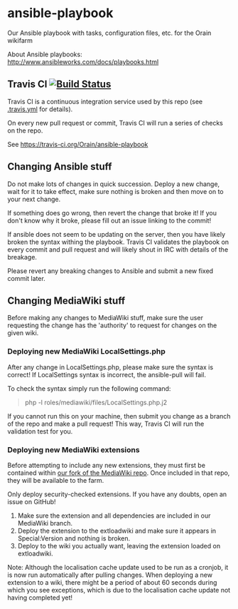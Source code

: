 ansible-playbook
================

Our Ansible playbook with tasks, configuration files, etc. for the Orain wikifarm

About Ansible playbooks: http://www.ansibleworks.com/docs/playbooks.html

Travis CI [![Build Status](https://travis-ci.org/Orain/ansible-playbook.png?branch=master)](https://travis-ci.org/Orain/ansible-playbook)
---------------------

Travis CI is a continuous integration service used by this repo (see [.travis.yml](https://github.com/Orain/ansible-playbook/blob/master/.travis.yml) for details).

On every new pull request or commit, Travis CI will run a series of checks on the repo.

See https://travis-ci.org/Orain/ansible-playbook

Changing Ansible stuff
----------------

Do not make lots of changes in quick succession. 
Deploy a new change, 
wait for it to take effect, 
make sure nothing is broken 
and then move on to your next change.

If something does go wrong, then revert the change that broke it!
If you don't know why it broke, please fill out an issue linking to the commit!

If ansible does not seem to be updating on the server, then you have likely broken the syntax withing the playbook.
Travis CI validates the playbook on every commit and pull request and will likely shout in IRC with details of the breakage.

Please revert any breaking changes to Ansible and submit a new fixed commit later.

Changing MediaWiki stuff
----------------

Before making any changes to MediaWiki stuff, make sure the user requesting the change has the 'authority' to request for changes on the given wiki.

### Deploying new MediaWiki LocalSettings.php

After any change in LocalSettings.php, please make sure the syntax is correct!
If LocalSettings syntax is incorrect, the ansible-pull will fail.

To check the syntax simply run the following command:
 > php -l roles/mediawiki/files/LocalSettings.php.j2

If you cannot run this on your machine, then submit you change as a branch of the repo and make a pull request! This way, Travis CI will run the validation test for you.

### Deploying new MediaWiki extensions

Before attempting to include any new extensions, they must first be contained within [our fork of the MediaWiki repo](https://github.com/Orain/mediawiki-core).
Once included in that repo, they will be available to the farm.

Only deploy security-checked extensions. If you have any doubts, open an issue on GitHub!

 1. Make sure the extension and all dependencies are included in our MediaWiki branch.
 2. Deploy the extension to the extloadwiki and make sure it appears in Special:Version and nothing is broken.
 3. Deploy to the wiki you actually want, leaving the extension loaded on extloadwiki.

Note: Although the localisation cache update used to be run as a cronjob, it is now run automatically after pulling changes. When deploying a new extension to a wiki, there might be a period of about 60 seconds during which you see exceptions, which is due to the localisation cache update not having completed yet!
